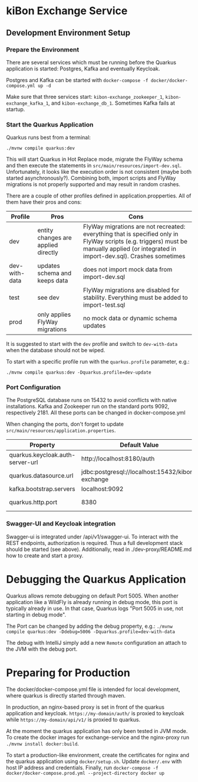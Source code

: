 # kiBon Exchange Service

## Development Environment Setup

### Prepare the Environment
There are several services which must be running before the Quarkus application is started:
Postgres, Kafka and eventually Keycloak.

Postgres and Kafka can be started with
 `docker-compose -f docker/docker-compose.yml up -d`

Make sure that three services start: `kibon-exchange_zookeeper_1`, `kibon-exchange_kafka_1`, 
and `kibon-exchange_db_1`. Sometimes Kafka fails at startup.

### Start the Quarkus Application
Quarkus runs best from a terminal:

`./mvnw compile quarkus:dev`

This will start Quarkus in Hot Replace mode, migrate the FlyWay schema and then execute the 
statements in `src/main/resources/import-dev.sql`. Unfortunately, it looks like the execution order is not consistent
(maybe both started asynchronously?). Combining both, import scripts and FlyWay migrations is not properly supported
and may result in random crashes.

There are a couple of other profiles defined in application.propperties.
 All of them have their pros and cons:

| Profile | Pros | Cons |
| --- | --- | --- |
| dev | entity changes are applied directly | FlyWay migrations are not recreated: everything that is specified only in FlyWay scripts (e.g. triggers) must be manually applied (or integrated in import-dev.sql). Crashes sometimes |
| dev-with-data | updates schema and keeps data | does not import mock data from import-dev.sql | 
| test | see dev | FlyWay migrations are disabled for stability. Everything must be added to import-test.sql | 
| prod | only applies FlyWay migrations | no mock data or dynamic schema updates | 

It is suggested to start with the `dev` profile and switch to `dev-with-data` when the database should not be
wiped.

To start with a specific profile run with the `quarkus.profile` parameter, e.g.:

`./mvnw compile quarkus:dev -Dquarkus.profile=dev-update`

### Port Configuration
The PostgreSQL database runs on 15432 to avoid conflicts with native installations.
Kafka and Zookeeper run on the standard ports 9092, respectively 2181.
All these ports can be changed in docker-compose.yml

When changing the ports, don't forget to update `src/main/resources/application.properties`.

| Property | Default Value | Comment |
| --- | --- | --- |
| quarkus.keycloak.auth-server-url | http://localhost:8180/auth | Keycloak Server |
| quarkus.datasource.url | jdbc:postgresql://localhost:15432/kibon-exchange | Postgres Database |
| kafka.bootstrap.servers | localhost:9092 | Kafka Server |
| quarkus.http.port |8380| Application Port, e.g. http://localhost:8380/api/v1/verfuegungen |

### Swagger-UI and Keycloak integration
Swagger-ui is integrated under /api/v1/swagger-ui. To interact with the REST endpoints, 
authorization is required. Thus a full development stack should be started (see above). Additionally,
read in ./dev-proxy/README.md how to create and start a proxy. 

# Debugging the Quarkus Application
Quarkus allows remote debugging on default Port 5005. When another application like a WildFly is already running in
debug mode, this port is typically already in use. In that case, Quarkus logs "Port 5005 in use, not starting in debug 
mode".

The Port can be changed by adding the debug property, e.g.:
`./mvnw compile quarkus:dev -Ddebug=5006 -Dquarkus.profile=dev-with-data`

The debug with IntelliJ simply add a new `Remote` configuration an attach to the JVM with the debug port.

# Preparing for Production

The docker/docker-compose.yml file is intended for local development, 
where quarkus is directly started through maven.

In production, an nginx-based proxy is set in front of the quarkus application and keycloak. 
`https://my-domain/auth/` is proxied to keycloak while `https://my-domain/api/v1/` is proxied to quarkus.

At the moment the quarkus application has only been tested in JVM mode. 
To create the docker images for exchange-service and the nginx-proxy run `./mvnw install docker:build`.

To start a production-like environment, create the certificates for nginx and the quarkus application using 
`docker/setup.sh`. Update `docker/.env` with host IP address and credentials.
Finally, run `docker-compose -f docker/docker-compose.prod.yml --project-directory docker up`
